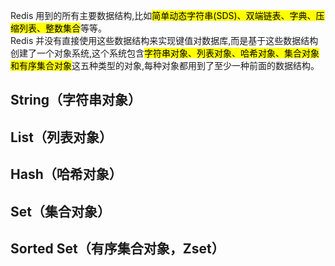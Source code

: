  Redis 用到的所有主要数据结构,比如<mark>简单动态字符串(SDS)、双端链表、字典、压缩列表、整数集合</mark>等等。<br>
 Redis 并没有直接使用这些数据结构来实现键值对数据库,而是基于这些数据结构创建了一个对象系统,这个系统包含<mark>字符串对象、列表对象、哈希对象、集合对象和有序集合对象</mark>这五种类型的对象,每种对象都用到了至少一种前面的数据结构。

## String（字符串对象）


## List（列表对象）


## Hash（哈希对象）


## Set（集合对象）


## Sorted Set（有序集合对象，Zset）
